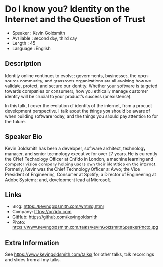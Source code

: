Do I know you? Identity on the Internet and the Question of Trust
=================================================

* Speaker   : Kevin Goldsmith
* Available : second day, third day
* Length    : 45
* Language  : English

Description
-----------

Identity online continues to evolve; governments, businesses, the open-source community, and grassroots organizations are all evolving how we validate, protect, and secure our identity. Whether your software is targeted towards companies or consumers, how you ethically manage customer identity will be crucial to your product’s success (or existence).

In this talk, I cover the evolution of identity of the internet, from a product development perspective. I talk about the things you should be aware of when building software today, and the things you should pay attention to for the future.

Speaker Bio
-----------

Kevin Goldsmith has been a developer, software architect, technology manager, and senior technology executive for over 27 years. He is currently the Chief Technology Officer at Onfido in London, a machine learning and computer vision company helping users own their identities on the internet. Formerly, Kevin was the Chief Technology Officer at Avvo; the Vice President of Engineering, Consumer at Spotify; a Director of Engineering at Adobe Systems; and, development lead at Microsoft.

Links
-----

* Blog: https://kevingoldsmith.com/writing.html
* Company: https://onfido.com
* GitHub: https://github.com/kevingoldsmith
* Photo: https://www.kevingoldsmith.com/talks/KevinGoldsmithSpeakerPhoto.jpg

Extra Information
-----------------

See https://www.kevingoldsmith.com/talks/ for other talks, talk recordings and slides from all my talks.
